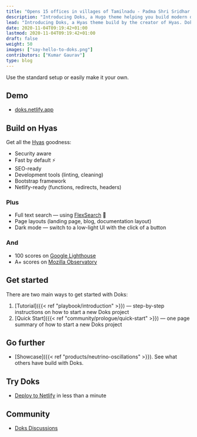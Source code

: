 ```yaml
---
title: "Opens 15 offices in villages of Tamilnadu - Padma Shri Sridhar Vembu, Creator of Zoho"
description: "Introducing Doks, a Hugo theme helping you build modern documentation websites that are secure, fast, and SEO-ready — by default."
lead: "Introducing Doks, a Hyas theme build by the creator of Hyas. Doks helps you build modern documentation websites that are secure, fast, and SEO-ready — by default."
date: 2020-11-04T09:19:42+01:00
lastmod: 2020-11-04T09:19:42+01:00
draft: false
weight: 50
images: ["say-hello-to-doks.png"]
contributors: ["Kumar Gaurav"]
type: blog
---
```


Use the standard setup or easily make it your own.

## Demo

- [doks.netlify.app](https://doks.netlify.app/)

## Build on Hyas

Get all the [Hyas](https://gethyas.com/) goodness:

- Security aware
- Fast by default ⚡️
- SEO-ready
- Development tools (linting, cleaning)
- Bootstrap framework
- Netlify-ready (functions, redirects, headers)

### Plus

- Full text search — using [FlexSearch](https://github.com/nextapps-de/flexsearch) 🚀
- Page layouts (landing page, blog, documentation layout)
- Dark mode — switch to a low-light UI with the click of a button

### And

- 100 scores on [Google Lighthouse](https://googlechrome.github.io/lighthouse/viewer/?gist=7731347bb8ce999eff7428a8e763b637)
- A+ scores on [Mozilla Observatory](https://observatory.mozilla.org/analyze/doks.netlify.app)

## Get started

There are two main ways to get started with Doks:

1. [Tutorial]({{< ref "playbook/introduction" >}}) — step-by-step instructions on how to start a new Doks project
2. [Quick Start]({{< ref "community/prologue/quick-start" >}}) — one page summary of how to start a new Doks project

## Go further

- [Showcase]({{< ref "products/neutrino-oscillations" >}}). See what others have build with Doks.

## Try Doks

- [Deploy to Netlify](https://app.netlify.com/start/deploy?repository=https://github.com/h-enk/doks) in less than a minute

## Community

- [Doks Discussions](https://github.com/h-enk/doks/discussions)
